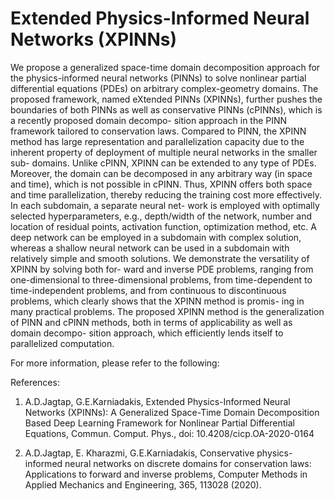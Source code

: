 # Extended Physics-Informed Neural Networks (XPINNs)


We propose a generalized space-time domain decomposition approach for the physics-informed neural networks (PINNs) to solve nonlinear partial differential equations (PDEs) on arbitrary complex-geometry domains. The proposed framework, named eXtended PINNs (XPINNs), further pushes the boundaries of both PINNs as well as conservative PINNs (cPINNs), which is a recently proposed domain decompo- sition approach in the PINN framework tailored to conservation laws. Compared to PINN, the XPINN method has large representation and parallelization capacity due to the inherent property of deployment of multiple neural networks in the smaller sub- domains. Unlike cPINN, XPINN can be extended to any type of PDEs. Moreover, the domain can be decomposed in any arbitrary way (in space and time), which is not possible in cPINN. Thus, XPINN offers both space and time parallelization, thereby reducing the training cost more effectively. In each subdomain, a separate neural net- work is employed with optimally selected hyperparameters, e.g., depth/width of the network, number and location of residual points, activation function, optimization method, etc. A deep network can be employed in a subdomain with complex solution, whereas a shallow neural network can be used in a subdomain with relatively simple and smooth solutions. We demonstrate the versatility of XPINN by solving both for- ward and inverse PDE problems, ranging from one-dimensional to three-dimensional problems, from time-dependent to time-independent problems, and from continuous to discontinuous problems, which clearly shows that the XPINN method is promis- ing in many practical problems. The proposed XPINN method is the generalization of PINN and cPINN methods, both in terms of applicability as well as domain decompo- sition approach, which efficiently lends itself to parallelized computation.

For more information, please refer to the following: 

References:
1. A.D.Jagtap, G.E.Karniadakis, Extended Physics-Informed Neural Networks (XPINNs): A Generalized Space-Time Domain Decomposition Based Deep Learning Framework for Nonlinear Partial Differential Equations, Commun. Comput. Phys., doi: 10.4208/cicp.OA-2020-0164

2. A.D.Jagtap, E. Kharazmi, G.E.Karniadakis, Conservative physics-informed neural networks on discrete domains for conservation laws: Applications to forward and inverse problems, Computer Methods in Applied Mechanics and Engineering, 365, 113028 (2020).


